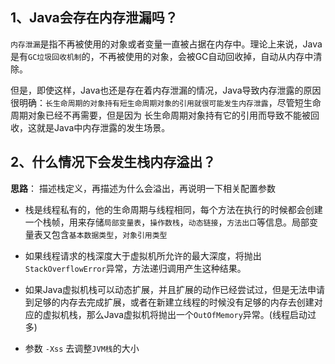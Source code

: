 ## 1、Java会存在内存泄漏吗？

`内存泄漏`是指不再被使用的对象或者变量一直被占据在内存中。理论上来说，Java是有`GC垃圾回收机制`的，不再被使用的对象，会被GC自动回收掉，自动从内存中清除。

但是，即使这样，Java也还是存在着内存泄漏的情况，Java导致内存泄露的原因很明确：`长生命周期的对象持有短生命周期对象的引用就很可能发生内存泄露`，尽管短生命周期对象已经不再需要，但是因为
长生命周期对象持有它的引用而导致不能被回收，这就是Java中内存泄露的发生场景。

## 2、什么情况下会发生栈内存溢出？

**思路**： 描述栈定义，再描述为什么会溢出，再说明一下相关配置参数

* 栈是线程私有的，他的生命周期与线程相同，每个方法在执行的时候都会创建一个栈帧，用来存储`局部变量表`，`操作数栈`，`动态链接`，`方法出口`等信息。局部变量表又包含`基本数据类型`，`对象引用类型`

* 如果线程请求的栈深度大于虚拟机所允许的最大深度，将抛出`StackOverflowError`异常，方法递归调用产生这种结果。

* 如果Java虚拟机栈可以动态扩展，并且扩展的动作已经尝试过，但是无法申请到足够的内存去完成扩展，或者在新建立线程的时候没有足够的内存去创建对应的虚拟机栈，那么Java虚拟机将抛出一个`OutOfMemory`异常。(线程启动过多)

* 参数 `-Xss` 去调整`JVM栈`的大小